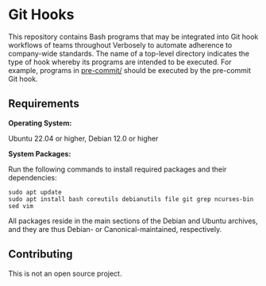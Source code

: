 # Git Hooks

This repository contains Bash programs that may be integrated into Git hook
workflows of teams throughout Verbosely to automate adherence to company-wide
standards. The name of a top-level directory indicates the type of hook whereby
its programs are intended to be executed. For example, programs in
[pre-commit/](pre-commit/) should be executed by the pre-commit Git hook.

## Requirements

**Operating System:**

Ubuntu 22.04 or higher, Debian 12.0 or higher

**System Packages:**

Run the following commands to install required packages and their dependencies:

```
sudo apt update
sudo apt install bash coreutils debianutils file git grep ncurses-bin sed vim
```

All packages reside in the main sections of the Debian and Ubuntu archives, and
they are thus Debian- or Canonical-maintained, respectively.

## Contributing

This is not an open source project.
